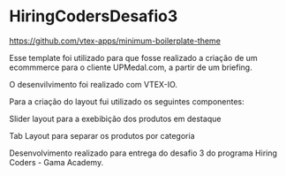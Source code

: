 # HiringCodersDesafio3

https://github.com/vtex-apps/minimum-boilerplate-theme

Esse template foi utilizado para que fosse realizado a criação de um ecommmerce para o cliente UPMedal.com, a partir de um briefing.

O desenvilvimento foi realizado com VTEX-IO.

Para a criação do layout fui utilizado os seguintes componentes:

Slider layout para a exebibição dos produtos em destaque

Tab Layout para separar os produtos por categoria

Desenvolvimento realizado para entrega do desafio 3 do programa Hiring Coders - Gama Academy.
